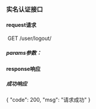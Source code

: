 ### 实名认证接口



#### request请求

​	GET /user/logout/

##### params参数：


#### response响应


##### 成功响应

{
    "code": 200,
    "msg": "请求成功"
}
